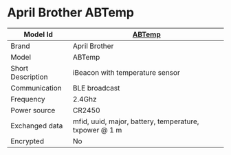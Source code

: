 # April Brother ABTemp 

|Model Id|[ABTemp](https://github.com/theengs/decoder/blob/development/src/devices/ABTemp_json.h)|
|-|-|
|Brand|April Brother|
|Model|ABTemp|
|Short Description|iBeacon with temperature sensor|
|Communication|BLE broadcast|
|Frequency|2.4Ghz|
|Power source|CR2450|
|Exchanged data|mfid, uuid, major, battery, temperature, txpower @ 1 m|
|Encrypted|No|
